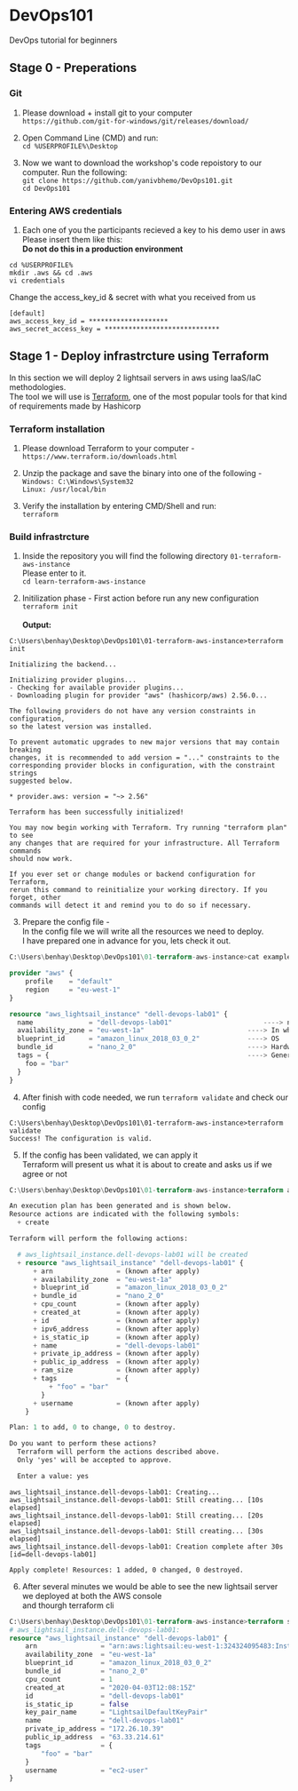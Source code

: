 # DevOps101
DevOps tutorial for beginners

## Stage 0 - Preperations
### Git
1. Please download + install git to your computer<br>
`https://github.com/git-for-windows/git/releases/download/`

2. Open Command Line (CMD) and run:<br>
`cd %USERPROFILE%\Desktop`

3. Now we want to download the workshop's code repoistory to our computer.
Run the following:<br>
`git clone https://github.com/yanivbhemo/DevOps101.git`<br>
`cd DevOps101`

### Entering AWS credentials
1. Each one of you the participants recieved a key to his demo user in aws<br>
Please insert them like this:<br>
<b> Do not do this in a production environment</b>
```
cd %USERPROFILE%
mkdir .aws && cd .aws
vi credentials 
```
Change the access_key_id & secret with what you received from us
<br>
```
[default]
aws_access_key_id = ********************
aws_secret_access_key = *****************************
```

## Stage 1 - Deploy infrastrcture using Terraform
In this section we will deploy 2 lightsail servers in aws using
IaaS/IaC methodologies.<br>
The tool we will use is <a href="https://learn.hashicorp.com/terraform">Terraform</a>, one of the most popular tools for that kind of requirements made by Hashicorp 

### Terraform installation
1. Please download Terraform to your computer - <br>
`https://www.terraform.io/downloads.html`

2. Unzip the package and save the binary into one of the following  - <br>
`Windows: C:\Windows\System32`<br>
`Linux: /usr/local/bin`

3. Verify the installation by entering CMD/Shell and run:<br>
`terraform`

### Build infrastrcture
1. Inside the repository you will find the following directory `01-terraform-aws-instance`<br>
Please enter to it.<br>
`cd learn-terraform-aws-instance`

2. Initilization phase - First action before run any new configuration<br>
`terraform init`<br><br>
<b>Output:</b>
```
C:\Users\benhay\Desktop\DevOps101\01-terraform-aws-instance>terraform init

Initializing the backend...

Initializing provider plugins...
- Checking for available provider plugins...
- Downloading plugin for provider "aws" (hashicorp/aws) 2.56.0...

The following providers do not have any version constraints in configuration,
so the latest version was installed.

To prevent automatic upgrades to new major versions that may contain breaking
changes, it is recommended to add version = "..." constraints to the
corresponding provider blocks in configuration, with the constraint strings
suggested below.

* provider.aws: version = "~> 2.56"

Terraform has been successfully initialized!

You may now begin working with Terraform. Try running "terraform plan" to see
any changes that are required for your infrastructure. All Terraform commands
should now work.

If you ever set or change modules or backend configuration for Terraform,
rerun this command to reinitialize your working directory. If you forget, other
commands will detect it and remind you to do so if necessary.
```

3. Prepare the config file - <br>
In the config file we will write all the resources we need to deploy.<br>
I have prepared one in advance for you, lets check it out.<br>
```tf
C:\Users\benhay\Desktop\DevOps101\01-terraform-aws-instance>cat example.tf

provider "aws" {
	profile    = "default"
	region     = "eu-west-1"
}

resource "aws_lightsail_instance" "dell-devops-lab01" {
  name              = "dell-devops-lab01"						----> name of the server to be created
  availability_zone = "eu-west-1a"							----> In which AZ
  blueprint_id      = "amazon_linux_2018_03_0_2"			----> OS
  bundle_id         = "nano_2_0"							----> Hardware type
  tags = {													----> General key-value tags
    foo = "bar"
  }
}
```

4. After finish with code needed, we run `terraform validate` and check our config<br>
```
C:\Users\benhay\Desktop\DevOps101\01-terraform-aws-instance>terraform validate
Success! The configuration is valid.
```

5. If the config has been validated, we can apply it<br>
Terraform will present us what it is about to create and asks us if we agree or not<br>
```tf
C:\Users\benhay\Desktop\DevOps101\01-terraform-aws-instance>terraform apply

An execution plan has been generated and is shown below.
Resource actions are indicated with the following symbols:
  + create

Terraform will perform the following actions:

  # aws_lightsail_instance.dell-devops-lab01 will be created
  + resource "aws_lightsail_instance" "dell-devops-lab01" {
      + arn                = (known after apply)
      + availability_zone  = "eu-west-1a"
      + blueprint_id       = "amazon_linux_2018_03_0_2"
      + bundle_id          = "nano_2_0"
      + cpu_count          = (known after apply)
      + created_at         = (known after apply)
      + id                 = (known after apply)
      + ipv6_address       = (known after apply)
      + is_static_ip       = (known after apply)
      + name               = "dell-devops-lab01"
      + private_ip_address = (known after apply)
      + public_ip_address  = (known after apply)
      + ram_size           = (known after apply)
      + tags               = {
          + "foo" = "bar"
        }
      + username           = (known after apply)
    }

Plan: 1 to add, 0 to change, 0 to destroy.

Do you want to perform these actions?
  Terraform will perform the actions described above.
  Only 'yes' will be accepted to approve.

  Enter a value: yes
```
```  
aws_lightsail_instance.dell-devops-lab01: Creating...
aws_lightsail_instance.dell-devops-lab01: Still creating... [10s elapsed]
aws_lightsail_instance.dell-devops-lab01: Still creating... [20s elapsed]
aws_lightsail_instance.dell-devops-lab01: Still creating... [30s elapsed]
aws_lightsail_instance.dell-devops-lab01: Creation complete after 30s [id=dell-devops-lab01]

Apply complete! Resources: 1 added, 0 changed, 0 destroyed.
```

6. After several minutes we would be able to see the new lightsail server we deployed at both the AWS console<br>
and thourgh terraform cli<br>
```tf
C:\Users\benhay\Desktop\DevOps101\01-terraform-aws-instance>terraform show
# aws_lightsail_instance.dell-devops-lab01:
resource "aws_lightsail_instance" "dell-devops-lab01" {
    arn                = "arn:aws:lightsail:eu-west-1:324324095483:Instance/3de7301d-3bfa-4575-b14e-ae0c2e63955e"
    availability_zone  = "eu-west-1a"
    blueprint_id       = "amazon_linux_2018_03_0_2"
    bundle_id          = "nano_2_0"
    cpu_count          = 1
    created_at         = "2020-04-03T12:08:15Z"
    id                 = "dell-devops-lab01"
    is_static_ip       = false
    key_pair_name      = "LightsailDefaultKeyPair"
    name               = "dell-devops-lab01"
    private_ip_address = "172.26.10.39"
    public_ip_address  = "63.33.214.61"
    tags               = {
        "foo" = "bar"
    }
    username           = "ec2-user"
}
```